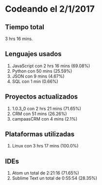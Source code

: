 # Codeando el 2/1/2017

## Tiempo total
3 hrs 16 mins.

## Lenguajes usados
1. JavaScript con 2 hrs 16 mins (69.08%)
1. Python con 50 mins (25.59%)
1. JSON con 9 mins (4.67%)
1. SQL con 1 min (0.66%)

## Proyectos actualizados
1. 1.0.3_0 con 2 hrs 21 mins (71.65%)
1. CRM con 51 mins (26.26%)
1. campaasCRM con 4 mins (2.1%)

## Plataformas utilizadas
1. Linux con 3 hrs 17 mins (100.0%)

## IDEs
1. Atom un total de 2:21:16 (71.65%)
1. Sublime Text un total de 0:55:54 (28.35%)

